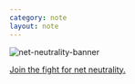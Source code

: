 ```yaml
---
category: note
layout: note
---
```


![net-neutrality-banner](/assets/note/2017/net-neutrality/net-neutrality-banner.jpg)

<p><a href="https://www.battleforthenet.com/" target="blank" rel="noopener noreferrer">Join the fight for net neutrality.</a></p>
